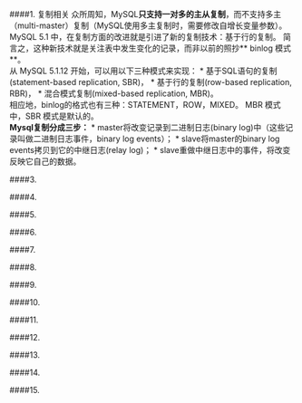 ####1. 复制相关
众所周知，MySQL**只支持一对多的主从复制**，而不支持多主（multi-master）复制（MySQL使用多主复制时，需要修改自增长变量参数）。 
MySQL 5.1 中，在复制方面的改进就是引进了新的复制技术：基于行的复制。
简言之，这种新技术就是关注表中发生变化的记录，而非以前的照抄** binlog 模式**。<br>
从 MySQL 5.1.12 开始，可以用以下三种模式来实现：
* 
基于SQL语句的复制(statement-based replication, SBR)，
* 
基于行的复制(row-based replication, RBR)，
* 
混合模式复制(mixed-based replication, MBR)。<br>
相应地，binlog的格式也有三种：STATEMENT，ROW，MIXED。 MBR 模式中，SBR 模式是默认的。<br>
**Mysql复制分成三步：** 
* 
master将改变记录到二进制日志(binary log)中（这些记录叫做二进制日志事件，binary log events）； 
* 
slave将master的binary log events拷贝到它的中继日志(relay log)； 
* 
slave重做中继日志中的事件，将改变反映它自己的数据。

####3. 

####4. 

####5. 

####6. 

####7. 

####8. 

####9. 

####10. 

####11. 

####12. 

####13. 

####14. 

####15. 
